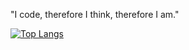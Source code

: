 "I code, therefore I think, therefore I am."

[![Top Langs](https://github-readme-stats.vercel.app/api/top-langs/?username=AnhBigBrother&hide=css,html&layout=compact&title_color=0969DA&text_color=00ADD8&border_color=00ADD8&theme=transparent)](https://github.com/AnhBigBrother?tab=repositories)  
